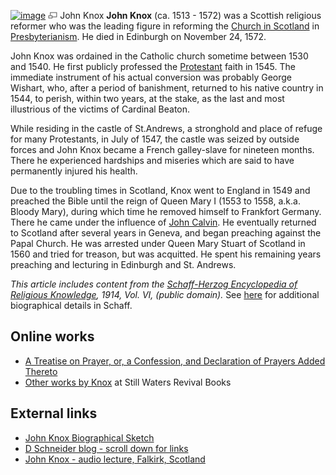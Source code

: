 [![image](images/thumb/0/00/Knox.jpg/180px-Knox.jpg)](http://www.theopedia.com/File:Knox.jpg)
[![image](data:image/png;base64,iVBORw0KGgoAAAANSUhEUgAAAA8AAAALCAAAAACFLIiAAAAAAnRSTlMA/1uRIrUAAABPSURBVAjXY/j///+5vXDwjAHIr26ZAgXZe8H8a/+hoIcw/9nevdVL9+79DuPvzQYZFPUezu8BMZLXgkExnD8HAu6hqv//n+HZVjD4DuUDAKlChD3fj6aPAAAAAElFTkSuQmCC)](http://www.theopedia.com/File:Knox.jpg "Enlarge")
John Knox
**John Knox** (ca. 1513 - 1572) was a Scottish religious reformer
who was the leading figure in reforming the
[Church in Scotland](Church_in_Scotland "Church in Scotland") in
[Presbyterianism](Presbyterian "Presbyterian"). He died in
Edinburgh on November 24, 1572.

John Knox was ordained in the Catholic church sometime between 1530
and 1540. He first publicly professed the
[Protestant](Protestant "Protestant") faith in 1545. The immediate
instrument of his actual conversion was probably George Wishart,
who, after a period of banishment, returned to his native country
in 1544, to perish, within two years, at the stake, as the last and
most illustrious of the victims of Cardinal Beaton.

While residing in the castle of St.Andrews, a stronghold and place
of refuge for many Protestants, in July of 1547, the castle was
seized by outside forces and John Knox became a French galley-slave
for nineteen months. There he experienced hardships and miseries
which are said to have permanently injured his health.

Due to the troubling times in Scotland, Knox went to England in
1549 and preached the Bible until the reign of Queen Mary I (1553
to 1558, a.k.a. Bloody Mary), during which time he removed himself
to Frankfort Germany. There he came under the influence of
[John Calvin](John_Calvin "John Calvin"). He eventually returned to
Scotland after several years in Geneva, and began preaching against
the Papal Church. He was arrested under Queen Mary Stuart of
Scotland in 1560 and tried for treason, but was acquitted. He spent
his remaining years preaching and lecturing in Edinburgh and St.
Andrews.

*This article includes content from the [Schaff-Herzog Encyclopedia of Religious Knowledge](Schaff-Herzog_Encyclopedia_of_Religious_Knowledge "Schaff-Herzog Encyclopedia of Religious Knowledge"), 1914, Vol. VI, (public domain).*
See
[here](http://www.ccel.org/s/schaff/encyc/encyc06/htm/iii.lxx.vii.htm)
for additional biographical details in Schaff.
## Online works

-   [A Treatise on Prayer, or, a Confession, and Declaration of Prayers Added Thereto](http://www.swrb.com/newslett/actualNLs/prayertr.htm)
-   [Other works by Knox](http://www.swrb.com/newslett/freebook/jknox.htm)
    at Still Waters Revival Books

## External links

-   [John Knox Biographical Sketch](http://www.greatsite.com/timeline-english-bible-history/john-knox.html)
-   [D Schneider blog - scroll down for links](http://churchhistoryonline.blogspot.com/)
-   [John Knox - audio lecture, Falkirk, Scotland](http://www.falkirkfreechurch.com/sermons#Scots)



